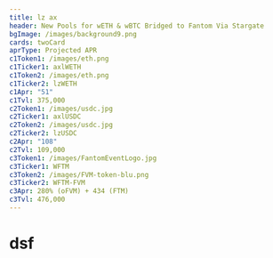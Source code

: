 ```yaml
---
title: lz ax
header: New Pools for wETH & wBTC Bridged to Fantom Via Stargate
bgImage: /images/background9.png
cards: twoCard
aprType: Projected APR
c1Token1: /images/eth.png
c1Ticker1: axlWETH
c1Token2: /images/eth.png
c1Ticker2: lzWETH
c1Apr: "51"
c1Tvl: 375,000
c2Token1: /images/usdc.jpg
c2Ticker1: axlUSDC
c2Token2: /images/usdc.jpg
c2Ticker2: lzUSDC
c2Apr: "108"
c2Tvl: 109,000
c3Token1: /images/FantomEventLogo.jpg
c3Ticker1: WFTM
c3Token2: /images/FVM-token-blu.png
c3Ticker2: WFTM-FVM
c3Apr: 280% (oFVM) + 434 (FTM)
c3Tvl: 476,000
---
```

# d﻿sf